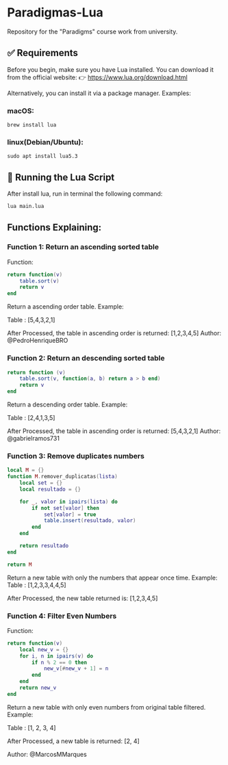 # Paradigmas-Lua
Repository for the "Paradigms" course work from university.

## ✅ Requirements

Before you begin, make sure you have Lua installed. You can download it from the official website:
👉 https://www.lua.org/download.html

Alternatively, you can install it via a package manager. Examples:

### macOS: 
```
brew install lua
```
### linux(Debian/Ubuntu): 
```
sudo apt install lua5.3
```

## 🚀 Running the Lua Script
After install lua, run in terminal the following command:
```bash
lua main.lua
```
## Functions Explaining:

### Function 1: Return an ascending sorted table

Function:
```lua
return function(v)
    table.sort(v)
    return v
end
```
Return a ascending order table. Example:

Table : [5,4,3,2,1]

After Processed, the table in ascending order is returned: [1,2,3,4,5]
Author: @PedroHenriqueBRO

### Function 2: Return an descending sorted table

```lua
return function (v)
    table.sort(v, function(a, b) return a > b end)
    return v
end
```
Return a descending order table. Example:

Table : [2,4,1,3,5]

After Processed, the table in ascending order is returned: [5,4,3,2,1]
Author: @gabrielramos731


### Function 3: Remove duplicates numbers

```lua
local M = {}
function M.remover_duplicatas(lista)
    local set = {}
    local resultado = {}

    for _, valor in ipairs(lista) do
        if not set[valor] then
            set[valor] = true
            table.insert(resultado, valor)
        end
    end

    return resultado
end

return M
```

Return a new table with only the numbers that appear once time. Example:
Table : [1,2,3,3,4,4,5]

After Processed, the new table returned is: [1,2,3,4,5]

### Function 4: Filter Even Numbers

Function:
```lua
return function(v)
	local new_v = {}
	for i, n in ipairs(v) do
		if n % 2 == 0 then
			new_v[#new_v + 1] = n
		end
	end
	return new_v
end
```

Return a new table with only even numbers from original table filtered. Example:

Table : [1, 2, 3, 4]

After Processed, a new table is returned: [2, 4]

Author: @MarcosMMarques
